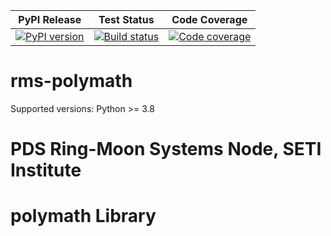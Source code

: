 | PyPI Release | Test Status | Code Coverage |
| ------------ | ----------- | ------------- |
| [![PyPI version](https://badge.fury.io/py/polymath.svg)](https://badge.fury.io/py/polymath) | [![Build status](https://img.shields.io/github/actions/workflow/status/SETI/rms-polymath/run-tests.yml?branch=main)](https://github.com/SETI/rms-polymath/actions) | [![Code coverage](https://img.shields.io/codecov/c/github/SETI/rms-polymath/main?logo=codecov)](https://codecov.io/gh/SETI/rms-polymath) |

# rms-polymath

Supported versions: Python >= 3.8

# PDS Ring-Moon Systems Node, SETI Institute
# polymath Library
